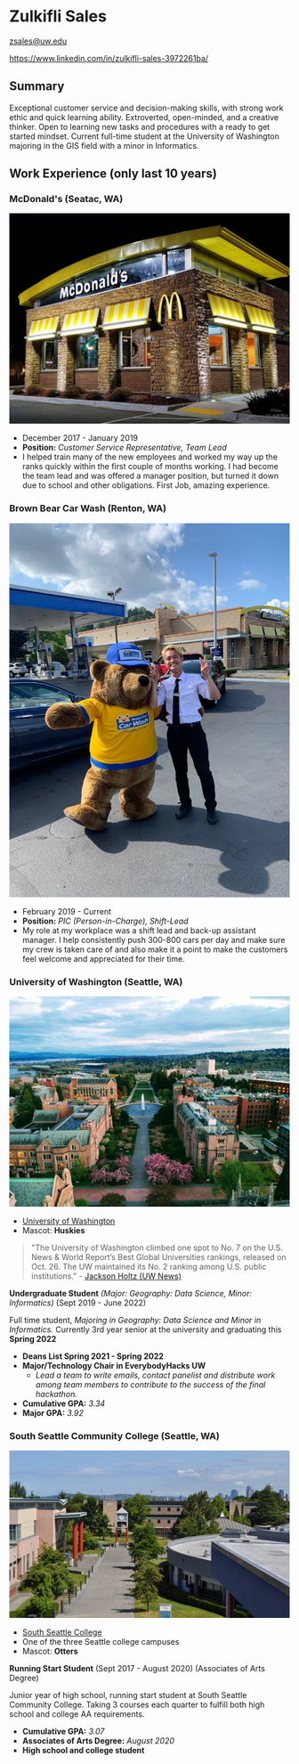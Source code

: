 # Zulkifli Sales

zsales@uw.edu

https://www.linkedin.com/in/zulkifli-sales-3972261ba/

## Summary

Exceptional customer service and decision-making skills, with strong work ethic and quick learning ability. Extroverted, open-minded, and a creative thinker. Open to learning new tasks and procedures with a ready to get started mindset. Current full-time student at the University of Washington majoring in the GIS field with a minor in Informatics.


## Work Experience (only last 10 years)

### McDonald's (Seatac, WA)
![McDonalds](img/mcdonalds.jpg)

* December 2017 - January 2019
* **Position:** *Customer Service Representative, Team Lead*
* I helped train many of the new employees and worked my way up the ranks quickly within the first couple of months working. I had become the team lead and was offered a manager position, but turned it down due to school and other obligations. First Job, amazing experience.

### Brown Bear Car Wash (Renton, WA)
![Brown_bear](img/IMG_2443.jpg)

* February 2019 - Current
* **Position:** *PIC (Person-in-Charge), Shift-Lead*
* My role at my workplace was a shift lead and back-up assistant manager. I help consistently push 300-800 cars per day and make sure my crew is taken care of and also make it a point to make the customers feel welcome and appreciated for their time.


### University of Washington (Seattle, WA)
![University_of_washington](img/university_of_washington_campus_0.jpg)

* [University of Washington](https://www.washington.edu/)
* Mascot: **Huskies**
> "The University of Washington climbed one spot to No. 7 on the U.S. News & World Report’s Best Global Universities rankings, released on Oct. 26. The UW maintained its No. 2 ranking among U.S. public institutions."
    - [Jackson Holtz (UW News)](https://www.washington.edu/news/2021/10/26/uw-rises-to-no-7-in-us-news-best-global-universities-ranking/)

**Undergraduate Student** 
*(Major: Geography: Data Science, Minor: Informatics)* 
(Sept 2019 - June 2022)

Full time student, *Majoring in Geography: Data Science and Minor in Informatics.* Currently 3rd year senior at the university and graduating this **Spring 2022**

- **Deans List Spring 2021 - Spring 2022**
- **Major/Technology Chair in EverybodyHacks UW**
    - *Lead a team to write emails, contact panelist and distribute work among team members to contribute to the success of the final hackathon.*
- **Cumulative GPA:** *3.34*
- **Major GPA:** *3.92*

### South Seattle Community College (Seattle, WA)
![South_seattle_college](img/south-sea-college-620.jpg)

* [South Seattle College](https://southseattle.edu/) 
* One of the three Seattle college campuses
* Mascot: **Otters**

**Running Start Student** 
(Sept 2017 - August 2020) (Associates of Arts Degree)

Junior year of high school, running start student at South Seattle Community College. Taking 3 courses each quarter to fulfill both high school and college AA requirements.

- **Cumulative GPA:** *3.07*
- **Associates of Arts Degree:** *August 2020*
- **High school and college student**